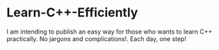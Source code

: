# Learn-C++-Efficiently
I am intending to publish an easy way for those who wants to learn C++ practically. No jargons and complications!. Each day, one step!
